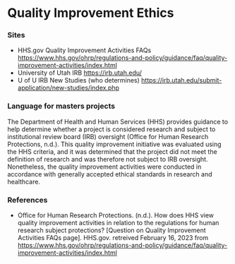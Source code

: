 # Quality Improvement Ethics

### Sites

* HHS.gov Quality Improvement Activities FAQs https://www.hhs.gov/ohrp/regulations-and-policy/guidance/faq/quality-improvement-activities/index.html
* University of Utah IRB https://irb.utah.edu/
* U of U IRB New Studies (who determines) https://irb.utah.edu/submit-application/new-studies/index.php

### Language for masters projects

The Department of Health and Human Services (HHS) provides guidance to help determine whether a project is considered research and subject to institutional review board (IRB) oversight (Office for Human Research Protections, n.d.). This quality improvement initiative was evaluated using the HHS criteria, and it was determined that the project did not meet the definition of research and was therefore not subject to IRB oversight. Nonetheless, the quality improvement activities were conducted in accordance with generally accepted ethical standards in research and healthcare.

### References

* Office for Human Research Protections. (n.d.). How does HHS view quality improvement activities in relation to the regulations for human research subject protections? [Question on Quality Improvement Activities FAQs page]. HHS.gov. retreived February 16, 2023 from https://www.hhs.gov/ohrp/regulations-and-policy/guidance/faq/quality-improvement-activities/index.html
